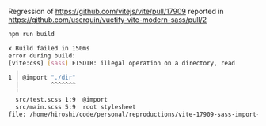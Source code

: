 Regression of https://github.com/vitejs/vite/pull/17909 reported in https://github.com/userquin/vuetify-vite-modern-sass/pull/2

```sh
npm run build

x Build failed in 150ms
error during build:
[vite:css] [sass] EISDIR: illegal operation on a directory, read
  ╷
1 │ @import "./dir"
  │         ^^^^^^^
  ╵
  src/test.scss 1:9  @import
  src/main.scss 5:9  root stylesheet
file: /home/hiroshi/code/personal/reproductions/vite-17909-sass-import-directory-index/src/main.scss
```
